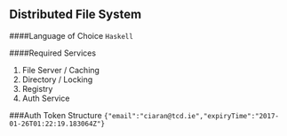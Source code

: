 ## Distributed File System

####Language of Choice
`Haskell`

####Required Services
1. File Server / Caching
2. Directory / Locking
3. Registry
4. Auth Service


###Auth Token Structure
`{"email":"ciaran@tcd.ie","expiryTime":"2017-01-26T01:22:19.183064Z"}`

